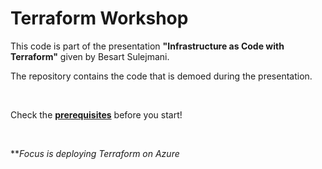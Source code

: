 # Terraform Workshop

This code is part of the presentation **"Infrastructure as Code with Terraform"** given by Besart Sulejmani.

The repository contains the code that is demoed during the presentation. 

</br>

Check the [**prerequisites**](Prerequisites.md) before you start!

</br>

***Focus is deploying Terraform on Azure*